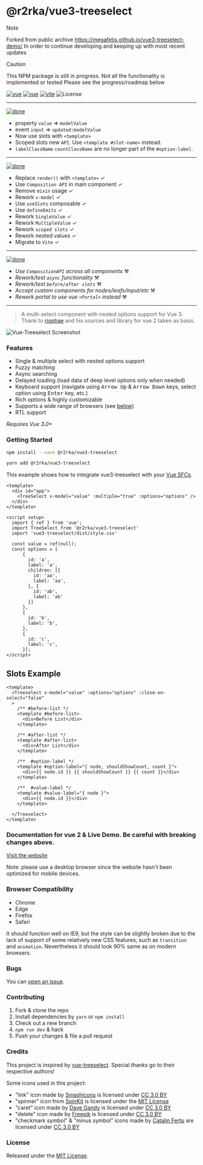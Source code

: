 # @r2rka/vue3-treeselect
> [!NOTE]
> Forked from public archive https://megafetis.github.io/vue3-treeselect-demo/
> In order to continue developing and keeping up with most recent updates

> [!CAUTION]
> This NPM package is still in progress. Not all the functionality is implemented or tested
> Please see the progress/roadmap below

[![vue](https://badgen.net/badge/vue/3.4.21/green)](https://badgen.net/badge/vue/3.0.5/green)
[![vue](https://badgen.net/badge/node/18+/green)](https://badgen.net/badge/vue/3.0.5/green)
[![vite](https://badgen.net/badge/vite/5.2.8/green)](https://badgen.net/badge/vite/5.2.8/green)
![License](https://badgen.net/github/license/megafetis/vue3-treeselect)

----
[![done](https://badgen.net/badge/Breaking/&#x203C;/red)](https://badgen.net/badge/vue/3.0.5/green)
* property `value` => `modelValue`
* event `input` => `updated:modelValue`
* Now use slots with `<template>`
* Scoped slots new `API`. Use `<template #slot-name>` instead.
* `labelClassName` `countClassName` are no longer part of the `#option-label`.
----
[![done](https://badgen.net/badge/Done/&#x2714;/green)](https://badgen.net/badge/vue/3.0.5/green)
* Replace `render()` with `<template>` &check; 
* Use `Composition API` in main component &check; 
* Remove `mixin` usage &check;
* Rework `v-model` &check;
* Use `useSlots` composable &check;
* Use `defineEmits` &check;
* Rework `SingleValue` &check;
* Rework `MultipleValue` &check;
* Rework `scoped slots`  &check;
* Rework nested values &check;
* Migrate to `Vite` &check;
-----
[![done](https://badgen.net/badge/InProgress/&#x2692;/yellow)](https://badgen.net/badge/vue/3.0.5/green)
* _Use `CompositionAPI` across all components_  &#9874;
* _Rework/test `async` functionality_  &#9874;
* _Rework/test `before/after slots`_  &#9874;
* _Accept custom components for nodes/leafs/input/etc_  &#9874;
* _Rework portal to use vue `<Portal>` instead_  &#9874;

----

> A multi-select component with nested options support for Vue 3. Thank to [riophae](https://github.com/riophae/vue-treeselect) and his sources and library for vue 2 taken as basis.


![Vue-Treeselect Screenshot](https://raw.githubusercontent.com/riophae/vue-treeselect/master/screenshot.png)

### Features

- Single & multiple select with nested options support
- Fuzzy matching
- Async searching
- Delayed loading (load data of deep level options only when needed)
- Keyboard support (navigate using <kbd>Arrow Up</kbd> & <kbd>Arrow Down</kbd> keys, select option using <kbd>Enter</kbd> key, etc.)
- Rich options & highly customizable
- Supports a wide range of browsers (see [below](#browser-compatibility))
- RTL support

*Requires Vue 3.0+*

### Getting Started

```bash
npm install --save @r2rka/vue3-treeselect
```
```bash
yarn add @r2rka/vue3-treeselect
```

This example shows how to integrate vue3-treeselect with your [Vue SFCs](https://vuejs.org/v2/guide/single-file-components.html).

```vue
<template>
  <div id="app">
    <TreeSelect v-model="value" :multiple="true" :options="options" />
  </div>
</template>

<script setup>
  import { ref } from 'vue';
  import TreeSelect from '@r2rka/vue3-treeselect'
  import 'vue3-treeselect/dist/style.css'
  
  const value = ref(null);
  const options = [ 
      {
        id: 'a',
        label: 'a',
        children: [{
          id: 'aa',
          label: 'aa',
        }, {
          id: 'ab',
          label: 'ab'
        }]
      },
      {
        id: 'b',
        label: 'b',
      },
      {
        id: 'c',
        label: 'c',
      }];
</script>
```
## Slots Example
```vue
<template>
  <Treeselect v-model="value" :options="options" :close-on-select="false"
  >
    /** #before-list */
    <template #before-list>
      <div>Before List</div>
    </template>
    
    /** #after-list */
    <template #after-list>
      <div>After List</div>
    </template>

    /**  #option-label */
    <template #option-label="{ node, shouldShowCount, count }">
      <div>{{ node.id }} {{ shouldShowCount }} {{ count }}</div>
    </template>

    /**  #value-label */
    <template #value-label="{ node }">
      <div>{{ node.id }}</div>
    </template>
    
  </Treeselect>
</template>
```


### Documentation for vue 2 & Live Demo. Be careful with breaking changes above.

[Visit the website](https://vue-treeselect.js.org/)

Note: please use a desktop browser since the website hasn't been optimized for mobile devices.

### Browser Compatibility

- Chrome
- Edge
- Firefox
- Safari

It should function well on IE9, but the style can be slightly broken due to the lack of support of some relatively new CSS features, such as `transition` and `animation`. Nevertheless it should look 90% same as on modern browsers.

### Bugs

You can [open an issue](https://github.com/r2rka1/vue3-treeselect/issues).

### Contributing

1. Fork & clone the repo
2. Install dependencies by `yarn` or `npm install`
3. Check out a new branch
4. `npm run dev` & hack
5. Push your changes & file a pull request

### Credits

This project is inspired by [vue-treeselect](https://github.com/riophae/vue-treeselect).
Special thanks go to their respective authors!

Some icons used in this project:

  - "link" icon made by [Smashicons](https://www.flaticon.com/authors/smashicons) is licensed under [CC 3.0 BY](https://creativecommons.org/licenses/by/3.0/)
  - "spinner" icon from [SpinKit](https://github.com/tobiasahlin/SpinKit) is licensed under the [MIT License](https://github.com/tobiasahlin/SpinKit/blob/master/LICENSE)
  - "caret" icon made by [Dave Gandy](https://www.flaticon.com/authors/dave-gandy) is licensed under [CC 3.0 BY](https://creativecommons.org/licenses/by/3.0/)
  - "delete" icon made by [Freepik](https://www.flaticon.com/authors/freepik) is licensed under [CC 3.0 BY](https://creativecommons.org/licenses/by/3.0/)
  - "checkmark symbol" & "minus symbol" icons made by [Catalin Fertu](https://www.flaticon.com/authors/catalin-fertu) are licensed under [CC 3.0 BY](https://creativecommons.org/licenses/by/3.0/)

### License

Released under the [MIT License](https://github.com/megafetis/vue3-treeselect/blob/master/LICENSE).
